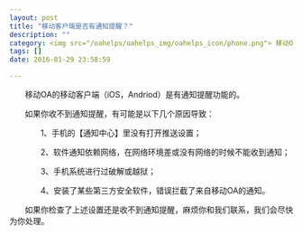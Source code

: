 ```yaml
---
layout: post
title: "移动客户端是否有通知提醒？"
description: ""
category: <img src="/oahelps/oahelps_img/oahelps_icon/phone.png"> 移动OA移动客户端
tags: []
date: 2016-01-29 23:58:59

---
```

&#160; &#160; &#160; &#160;移动OA的移动客户端（iOS，Andriod）是有通知提醒功能的。

&#160; &#160; &#160; &#160;如果你收不到通知提醒，有可能是以下几个原因导致：

&#160; &#160; &#160; &#160;&#160; &#160; &#160; &#160;1、手机的【通知中心】里没有打开推送设置；

&#160; &#160; &#160; &#160;&#160; &#160; &#160; &#160;2、软件通知依赖网络，在网络环境差或没有网络的时候不能收到通知；

&#160; &#160; &#160; &#160;&#160; &#160; &#160; &#160;3、手机系统进行过破解或越狱；

&#160; &#160; &#160; &#160;&#160; &#160; &#160; &#160;4、安装了某些第三方安全软件，错误拦截了来自移动OA的通知。

&#160; &#160; &#160; &#160;如果你检查了上述设置还是收不到通知提醒，麻烦你和我们联系，我们会尽快为你处理。
